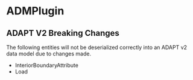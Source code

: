 # ADMPlugin

## ADAPT V2 Breaking Changes

The following entities will not be deserialized correctly into an ADAPT v2 data model due to changes made.

- InteriorBoundaryAttribute
- Load
